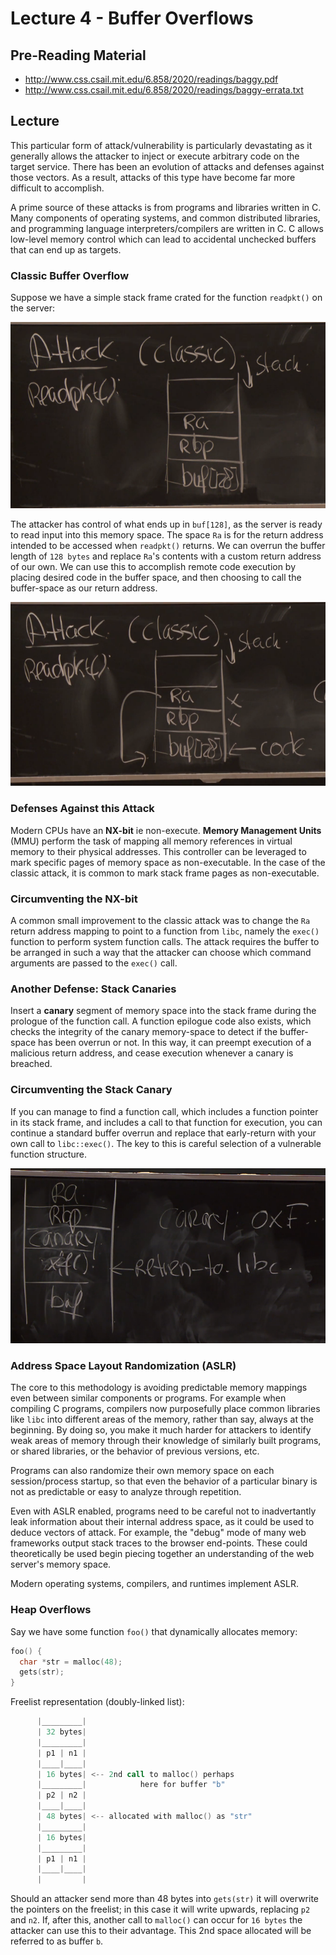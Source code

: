 # Lecture 4 - Buffer Overflows

## Pre-Reading Material

 - http://www.css.csail.mit.edu/6.858/2020/readings/baggy.pdf
 - http://www.css.csail.mit.edu/6.858/2020/readings/baggy-errata.txt

## Lecture

This particular form of attack/vulnerability is particularly devastating as it generally
allows the attacker to inject or execute arbitrary code on the target service. There has
been an evolution of attacks and defenses against those vectors. As a result, attacks of
this type have become far more difficult to accomplish.

A prime source of these attacks is from programs and libraries written in C. Many
components of operating systems, and common distributed libraries, and programming
language interpreters/compilers are written in C. C allows low-level memory control which
can lead to accidental unchecked buffers that can end up as targets.

### Classic Buffer Overflow

Suppose we have a simple stack frame crated for the function `readpkt()` on the server:

![alt text](./imgs/0401_attackstack.png "A Basic Stack Diagram")

The attacker has control of what ends up in `buf[128]`, as the server is ready to read
input into this memory space. The space `Ra` is for the return address intended to be
accessed when `readpkt()` returns. We can overrun the buffer length of `128 bytes` and
replace `Ra`'s contents with a custom return address of our own. We can use this to
accomplish remote code execution by placing desired code in the buffer space, and then
choosing to call the buffer-space as our return address.

![alt text](./imgs/0402_classicattack.png "Classic Buffer Overflow Stack Code Injection")

### Defenses Against this Attack

Modern CPUs have an __NX-bit__ ie non-execute. __Memory Management Units__ (MMU) perform the
task of mapping all memory references in virtual memory to their physical addresses. This
controller can be leveraged to mark specific pages of memory space as non-executable. In
the case of the classic attack, it is common to mark stack frame pages as non-executable.

### Circumventing the NX-bit

A common small improvement to the classic attack was to change the `Ra` return address
mapping to point to a function from `libc`, namely the `exec()` function to perform system
function calls. The attack requires the buffer to be arranged in such a way that the
attacker can choose which command arguments are passed to the `exec()` call.

### Another Defense: Stack Canaries

Insert a __canary__ segment of memory space into the stack frame during the prologue of
the function call. A function epilogue code also exists, which checks the integrity of the
canary memory-space to detect if the buffer-space has been overrun or not. In this way, it
can preempt execution of a malicious return address, and cease execution whenever a canary
is breached.

### Circumventing the Stack Canary

If you can manage to find a function call, which includes a function pointer in its stack
frame, and includes a call to that function for execution, you can continue a standard
buffer overrun and replace that early-return with your own call to `libc::exec()`. The key
to this is careful selection of a vulnerable function structure.

![alt text](./imgs/0403_circumventcanary.png "Circumventing the Canary")

### Address Space Layout Randomization (ASLR)

The core to this methodology is avoiding predictable memory mappings even between similar
components or programs. For example when compiling C programs, compilers now purposefully
place common libraries like `libc` into different areas of the memory, rather than say,
always at the beginning. By doing so, you make it much harder for attackers to identify
weak areas of memory through their knowledge of similarly built programs, or shared
libraries, or the behavior of previous versions, etc.

Programs can also randomize their own memory space on each session/process startup, so
that even the behavior of a particular binary is not as predictable or easy to analyze
through repetition.

Even with ASLR enabled, programs need to be careful not to inadvertantly leak information
about their internal address space, as it could be used to deduce vectors of attack. For
example, the "debug" mode of many web frameworks output stack traces to the browser
end-points. These could theoretically be used begin piecing together an understanding of
the web server's memory space.

Modern operating systems, compilers, and runtimes implement ASLR.

### Heap Overflows

Say we have some function `foo()` that dynamically allocates memory:

```c++
foo() {
  char *str = malloc(48);
  gets(str);
}
```

Freelist representation (doubly-linked list):

```s
      |_________|
      | 32 bytes|
      |_________|
      | p1 | n1 |
      |____|____|
      | 16 bytes| <-- 2nd call to malloc() perhaps
      |_________|            here for buffer "b"
      | p2 | n2 |
      |____|____|
      | 48 bytes| <-- allocated with malloc() as "str"
      |_________|
      | 16 bytes|
      |_________|
      | p1 | n1 |
      |____|____|
      |         |
```

Should an attacker send more than 48 bytes into `gets(str)` it will overwrite the pointers
on the freelist; in this case it will write upwards, replacing `p2` and `n2`. If, after
this, another call to `malloc()` can occur for `16 bytes` the attacker can use this to
their advantage. This 2nd space allocated will be referred to as buffer `b`.